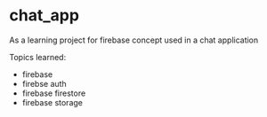 # chat_app

As a learning project for firebase concept used in a chat application

Topics learned:
- firebase
- firebse auth
- firebase firestore
- firebase storage
